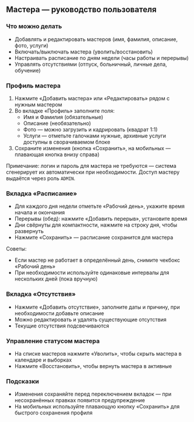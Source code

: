 ## Мастера — руководство пользователя

### Что можно делать
- Добавлять и редактировать мастеров (имя, фамилия, описание, фото, услуги)
- Включать/выключать мастера (уволить/восстановить)
- Настраивать расписание по дням недели (часы работы и перерывы)
- Управлять отсутствиями (отпуск, больничный, личные дела, обучение)

### Профиль мастера
1. Нажмите «Добавить мастера» или «Редактировать» рядом с нужным мастером
2. Во вкладке «Профиль» заполните поля:
   - Имя и Фамилия (обязательные)
   - Описание (необязательно)
   - Фото — можно загрузить и кадрировать (квадрат 1:1)
   - Услуги — отметьте галочками нужные, архивные услуги доступны в сворачиваемом блоке
3. Сохраните изменения (кнопка «Сохранить», на мобильных — плавающая кнопка внизу справа)

Примечание: логин и пароль для мастера не требуются — система сгенерирует их автоматически при необходимости. Доступ мастеру выдаётся через роль `ADMIN`.

### Вкладка «Расписание»
- Для каждого дня недели отметьте «Рабочий день», укажите время начала и окончания
- Перерывы (обед): нажмите «Добавить перерыв», установите время
- Дни свёрнуты для компактности, нажмите на строку дня, чтобы развернуть
- Нажмите «Сохранить» — расписание сохранится для мастера

Советы:
- Если мастер не работает в определённый день, снимите чекбокс «Рабочий день»
- При необходимости используйте одинаковые интервалы для нескольких дней (пока вручную)

### Вкладка «Отсутствия»
- Нажмите «Добавить отсутствие», заполните даты и причину, при необходимости добавьте описание
- Можно редактировать и удалять существующие отсутствия
- Текущие отсутствия подсвечиваются

### Управление статусом мастера
- На списке мастеров нажмите «Уволить», чтобы скрыть мастера в календаре и выборках
- Нажмите «Восстановить», чтобы вернуть мастера в активные

### Подсказки
- Изменения сохраняйте перед переключением вкладок — при несохранённых правках появится предупреждение
- На мобильных используйте плавающую кнопку «Сохранить» для быстрого сохранения профиля


